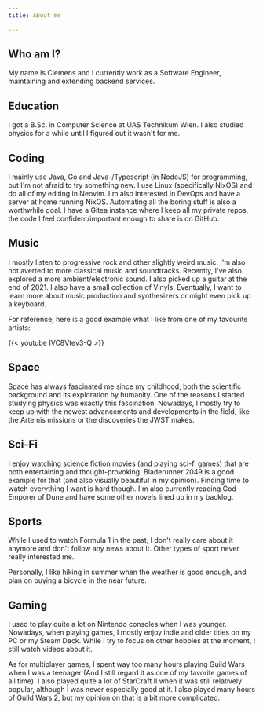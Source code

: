 ```yaml
---
title: About me

---
```


## Who am I?

My name is Clemens and I currently work as a Software Engineer, maintaining and
extending backend services.

## Education

I got a B.Sc. in Computer Science at UAS Technikum Wien. I also studied physics
for a while until I figured out it wasn't for me.

## Coding

I mainly use Java, Go and Java-/Typescript (in NodeJS) for programming,
but I'm not afraid to try something new.
I use Linux (specifically NixOS) and do all of my editing in Neovim.
I'm also interested in DevOps and have a server at home running NixOS.
Automating all the boring stuff is also a worthwhile goal.
I have a Gitea instance where I keep all my private
repos, the code I feel confident/important enough to share is on GitHub.

## Music

I mostly listen to progressive rock and other slightly weird music.
I'm also not averted to more classical music and soundtracks. Recently, I've
also explored a more ambient/electronic sound. I also picked up a guitar at the end
of 2021. I also have a small collection of Vinyls. Eventually, I want to learn more
about music production and synthesizers or might even pick up a keyboard.

For reference, here is a good example what I like from one of my favourite artists:

{{< youtube IVC8Vtev3-Q >}}

## Space

Space has always fascinated me since my childhood, both the scientific
background and its exploration by humanity. One of the reasons I started
studying physics was exactly this fascination.
Nowadays, I mostly try to keep up with the newest advancements and
developments in the field, like the Artemis missions or the
discoveries the JWST makes.

## Sci-Fi

I enjoy watching science fiction movies (and playing sci-fi games) that are both
entertaining and thought-provoking. Bladerunner 2049 is a good example for that
(and also visually beautiful in my opinion). Finding time to watch everything I
want is hard though. I'm also currently reading God Emporer of Dune and have some
other novels lined up in my backlog.

## Sports

While I used to watch Formula 1 in the past, I don't really care about it anymore
and don't follow any news about it.
Other types of sport never really interested me.

Personally, I like hiking in summer when the weather is good enough,
and plan on buying a bicycle in the near future.

## Gaming

I used to play quite a lot on Nintendo consoles when I was younger.
Nowadays, when playing games, I mostly enjoy indie and older titles
on my PC or my Steam Deck.
While I try to focus on other hobbies at the moment, I still watch
videos about it.

As for multiplayer games, I spent way too many hours playing
Guild Wars when I was a teenager (And I still regard it as one
of my favorite games of all time).
I also played quite a lot of StarCraft II when it was still
relatively popular, although I was never especially good at it.
I also played many hours of Guild Wars 2, but my opinion on that
is a bit more complicated.
